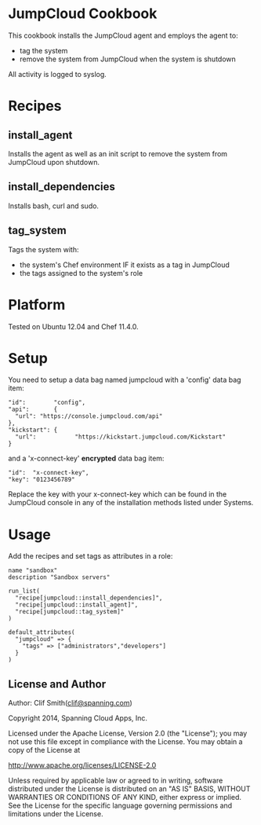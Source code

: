 JumpCloud Cookbook
==================

This cookbook installs the JumpCloud agent and employs the agent to:
* tag the system
* remove the system from JumpCloud when the system is shutdown

All activity is logged to syslog.

Recipes
=======

install_agent
-------------

Installs the agent as well as an init script to remove the system from JumpCloud
upon shutdown.

install_dependencies
--------------------

Installs bash, curl and sudo.

tag_system
----------

Tags the system with:
* the system's Chef environment IF it exists as a tag in JumpCloud
* the tags assigned to the system's role

Platform
========

Tested on Ubuntu 12.04 and Chef 11.4.0.

Setup
=====

You need to setup a data bag named jumpcloud with a 'config' data bag item:

    "id":        "config",
    "api":       {
      "url": "https://console.jumpcloud.com/api"
    },
    "kickstart": {
      "url":           "https://kickstart.jumpcloud.com/Kickstart"
    }

and a 'x-connect-key' **encrypted** data bag item:

    "id":  "x-connect-key",
    "key": "0123456789"
  
Replace the key with your x-connect-key which can be found in the JumpCloud
console in any of the installation methods listed under Systems.

Usage
=====

Add the recipes and set tags as attributes in a role:

    name "sandbox"
    description "Sandbox servers"

    run_list(
      "recipe[jumpcloud::install_dependencies]",
      "recipe[jumpcloud::install_agent]",
      "recipe[jumpcloud::tag_system]"
    )

    default_attributes(
      "jumpcloud" => {
        "tags" => ["administrators","developers"]
      }
    )
  
## License and Author

Author: Clif Smith(clif@spanning.com)

Copyright 2014, Spanning Cloud Apps, Inc.

Licensed under the Apache License, Version 2.0 (the "License");
you may not use this file except in compliance with the License.
You may obtain a copy of the License at

  http://www.apache.org/licenses/LICENSE-2.0

Unless required by applicable law or agreed to in writing, software
distributed under the License is distributed on an "AS IS" BASIS,
WITHOUT WARRANTIES OR CONDITIONS OF ANY KIND, either express or implied.
See the License for the specific language governing permissions and
limitations under the License.
